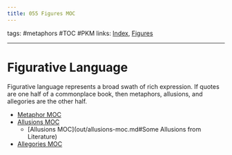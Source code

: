 ```yaml
---
title: 055 Figures MOC
---
```

tags: #metaphors #TOC #PKM
links: [Index](out/index-archived.md), [Figures](out/055-figures-moc.md)

---
# Figurative Language
Figurative language represents a broad swath of rich expression. If quotes are one half of a commonplace book, then metaphors, allusions, and allegories are the other half. 

- [Metaphor MOC](out/metaphor-moc.md)
- [Allusions MOC](out/allusions-moc.md)
	- [Allusions MOC](out/allusions-moc.md#Some Allusions from Literature)
- [Allegories MOC](out/allegories-moc.md)






